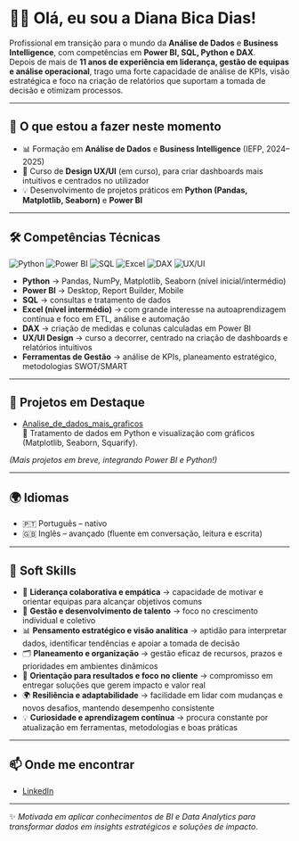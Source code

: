 # 👩‍💻 Olá, eu sou a Diana Bica Dias!

Profissional em transição para o mundo da **Análise de Dados** e **Business Intelligence**, com competências em **Power BI, SQL, Python e DAX**.  
Depois de mais de **11 anos de experiência em liderança, gestão de equipas e análise operacional**, trago uma forte capacidade de análise de KPIs, visão estratégica e foco na criação de relatórios que suportam a tomada de decisão e otimizam processos.

---

## 🚀 O que estou a fazer neste momento
- 📊 Formação em **Análise de Dados** e **Business Intelligence** (IEFP, 2024–2025)  
- 🎨 Curso de **Design UX/UI** (em curso), para criar dashboards mais intuitivos e centrados no utilizador  
- 💡 Desenvolvimento de projetos práticos em **Python (Pandas, Matplotlib, Seaborn)** e **Power BI**

---

## 🛠 Competências Técnicas

![Python](https://img.shields.io/badge/Python-3776AB?style=for-the-badge&logo=python&logoColor=white)
![Power BI](https://img.shields.io/badge/Power%20BI-F2C811?style=for-the-badge&logo=Power%20BI&logoColor=black)
![SQL](https://img.shields.io/badge/SQL-336791?style=for-the-badge&logo=postgresql&logoColor=white)
![Excel](https://img.shields.io/badge/Excel-217346?style=for-the-badge&logo=microsoft-excel&logoColor=white)
![DAX](https://img.shields.io/badge/DAX-4479A1?style=for-the-badge&logo=microsoft&logoColor=white)
![UX/UI](https://img.shields.io/badge/UX%2FUI-FF4088?style=for-the-badge&logo=figma&logoColor=white)

- **Python** → Pandas, NumPy, Matplotlib, Seaborn (nível inicial/intermédio)  
- **Power BI** → Desktop, Report Builder, Mobile  
- **SQL** → consultas e tratamento de dados  
- **Excel (nível intermédio)** → com grande interesse na autoaprendizagem contínua e foco em ETL, análise e automação  
- **DAX** → criação de medidas e colunas calculadas em Power BI  
- **UX/UI Design** → curso a decorrer, centrado na criação de dashboards e relatórios intuitivos  
- **Ferramentas de Gestão** → análise de KPIs, planeamento estratégico, metodologias SWOT/SMART  

---

## 📂 Projetos em Destaque
- [Analise_de_dados_mais_graficos](https://github.com/Diana-Bica-Dias/Analise_de_dados_mais_graficos)  
  🔎 Tratamento de dados em Python e visualização com gráficos (Matplotlib, Seaborn, Squarify).  

*(Mais projetos em breve, integrando Power BI e Python!)*

---

## 🌍 Idiomas
- 🇵🇹 Português – nativo  
- 🇬🇧 Inglês – avançado (fluente em conversação, leitura e escrita)  

---

## 🤝 Soft Skills
- 🤝 **Liderança colaborativa e empática** → capacidade de motivar e orientar equipas para alcançar objetivos comuns  
- 👥 **Gestão e desenvolvimento de talento** → foco no crescimento individual e coletivo
- 📊 **Pensamento estratégico e visão analítica** → aptidão para interpretar dados, identificar tendências e apoiar a tomada de decisão  
- 🗂️ **Planeamento e organização** → gestão eficaz de recursos, prazos e prioridades em ambientes dinâmicos  
- 🎯 **Orientação para resultados e foco no cliente** → compromisso em entregar soluções que gerem impacto e valor real  
- 🌍 **Resiliência e adaptabilidade** → facilidade em lidar com mudanças e novos desafios, mantendo desempenho consistente  
- 💡 **Curiosidade e aprendizagem contínua** → procura constante por atualização em ferramentas, metodologias e boas práticas  


---

## 📫 Onde me encontrar
- [LinkedIn](https://www.linkedin.com/in/diana-bica-dias)  

---

✨ *Motivada em aplicar conhecimentos de BI e Data Analytics para transformar dados em insights estratégicos e soluções de impacto.*
